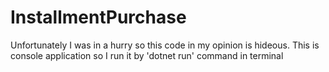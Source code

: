 # InstallmentPurchase
Unfortunately I was in a hurry so this code in my opinion is hideous. This is console application so I run it by 'dotnet run' command in terminal
